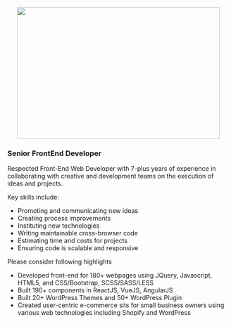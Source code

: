 <p align="center">
  <img width="460" height="300" src="https://miro.medium.com/proxy/0*9N9J9YiGJrISLIBP.png">
</p>

<h3>Senior FrontEnd Developer</h3>
<p>Respected Front-End Web Developer with 7-plus years of experience in collaborating with creative and development teams on the execution of ideas and projects.</p>

<p>Key skills include:</p>
<ul>
  <li>Promoting and communicating new ideas</li>
  <li>Creating process improvements</li>
  <li>Instituting new technologies</li>
  <li>Writing maintainable cross-browser code</li>
  <li>Estimating time and costs for projects</li>
  <li>Ensuring code is scalable and responsive</li>
</ul>

<p>Please consider following highlights</p>
<ul>
  <li>Developed front-end for 180+ webpages using JQuery, Javascript, HTML5, and CSS/Bootstrap, SCSS/SASS/LESS</li>
  <li>Built 190+ components in ReactJS, VueJS, AngularJS</li>
  <li>Built 20+ WordPress Themes and 50+ WordPress Plugin</li>
  <li>Created user-centric e-commerce sits for small business owners using various web technologies including Shopify and WordPress</li>
</ul>
